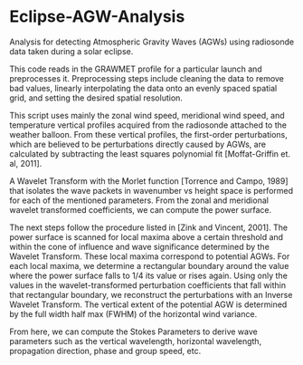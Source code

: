 # Eclipse-AGW-Analysis

Analysis for detecting Atmospheric Gravity Waves (AGWs) using radiosonde data taken during a solar eclipse. 

This code reads in the GRAWMET profile for a particular launch and preprocesses it. Preprocessing steps include cleaning the data to remove bad values, linearly interpolating the data onto an evenly spaced spatial grid, and setting the desired spatial resolution.

This script uses mainly the zonal wind speed, meridional wind speed, and temperature vertical profiles acquired from the radiosonde attached to the weather balloon. From these vertical profiles, the first-order perturbations, which are believed to be perturbations directly caused by AGWs, are calculated by subtracting the least squares polynomial fit [Moffat-Griffin et. al, 2011].

A Wavelet Transform with the Morlet function [Torrence and Campo, 1989] that isolates the wave packets in wavenumber vs height space is performed for each of the mentioned parameters. From the zonal and meridional wavelet transformed coefficients, we can compute the power surface.

The next steps follow the procedure listed in [Zink and Vincent, 2001]. The power surface is scanned for local maxima above a certain threshold and within the cone of influence and wave significance determined by the Wavelet Transform. These local maxima correspond to potential AGWs. For each local maxima, we determine a rectangular boundary around the value where the power surface falls to 1/4 its value or rises again. Using only the values in the wavelet-transformed perturbation coefficients that fall within that rectangular boundary, we reconstruct the perturbations with an Inverse Wavelet Transform. The vertical extent of the potential AGW is determined by the full width half max (FWHM) of the horizontal wind variance.

From here, we can compute the Stokes Parameters to derive wave parameters such as the vertical wavelength, horizontal wavelength, propagation direction, phase and group speed, etc.

